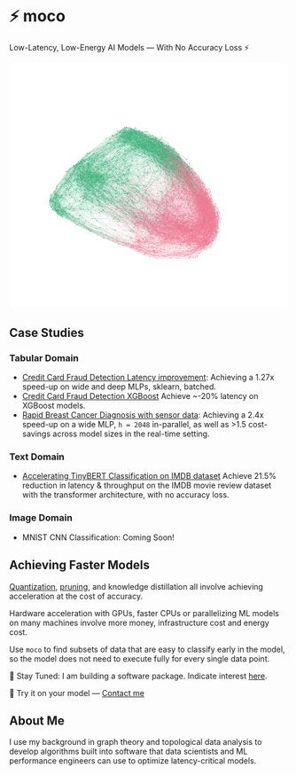 

# ⚡ moco
Low-Latency, Low-Energy AI Models — With No Accuracy Loss ⚡

![image](./images/graph.png)


## Case Studies

### Tabular Domain

- [Credit Card Fraud Detection Latency improvement](https://compressmodels.github.io/2025/06/06/realtime-fraud-detection.html): Achieving a 1.27x speed-up on wide and deep MLPs, sklearn, batched.
- [Credit Card Fraud Detection XGBoost](https://compressmodels.github.io/research_report.pdf) Achieve ~-20% latency on XGBoost models.
- [Rapid Breast Cancer Diagnosis with sensor data](https://compressmodels.github.io/2025/06/01/breast-cancer-case-study.html): Achieving a 2.4x speed-up on a wide MLP, `h = 2048` in-parallel, as well as >1.5 cost-savings across model sizes in the real-time setting.

### Text Domain
- [Accelerating TinyBERT Classification on IMDB dataset](https://compressmodels.github.io/tiny_bert_imdb.pdf) Achieve 21.5% reduction in latency & throughput on the IMDB movie review dataset with the transformer architecture, with no accuracy loss.

### Image Domain
- MNIST CNN Classification: Coming Soon!

## Achieving Faster Models

[Quantization](https://arxiv.org/abs/1712.05877), [pruning](https://arxiv.org/pdf/2308.06767), and knowledge distillation all involve achieving acceleration at the cost of accuracy.

Hardware acceleration with GPUs, faster CPUs or parallelizing ML models on many machines involve more money, infrastructure cost and energy cost.

Use `moco` to find subsets of data that are easy to classify early in the model, so the model does not need to execute fully for every single data point.

📢 Stay Tuned: I am building a software package. Indicate interest [here](https://forms.gle/TAYoxmpHGVZzrjiU6).

🚀 Try it on your model — <a href="mailto:quickmlmodels@gmail.com">Contact me</a>

## About Me


I use my background in graph theory and topological data analysis to develop algorithms built into software that data scientists and ML performance engineers can use to optimize latency-critical models.
